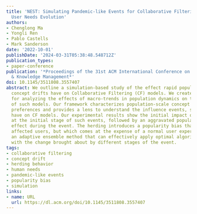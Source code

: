 ```yaml
---
title: 'NEST: Simulating Pandemic-like Events for Collaborative Filtering by Modeling
  User Needs Evolution'
authors:
- Chenglong Ma
- Yongli Ren
- Pablo Castells
- Mark Sanderson
date: '2022-10-01'
publishDate: '2024-03-31T05:38:48.548712Z'
publication_types:
- paper-conference
publication: '*Proceedings of the 31st ACM International Conference on Information
  & Knowledge Management*'
doi: 10.1145/3511808.3557407
abstract: We outline a simulation-based study of the effect rapid population-scale
  concept drifts have on Collaborative Filtering (CF) models. We create a framework
  for analyzing the effects of macro-trends in population dynamics on the behavior
  of such models. Our framework characterizes population-scale concept drifts in item
  preferences and provides a lens to understand the influence events, such as a pandemic,
  have on CF models. Our experimental results show the initial impact on CF performance
  at the initial stage of such events, followed by an aggravated population herding
  effect during the event. The herding introduces a popularity bias that may benefit
  affected users, but which comes at the expense of a normal user experience. We propose
  an adaptive ensemble method that can effectively apply optimal algorithms to cope
  with the change brought about by different stages of the event.
tags:
- collaborative filtering
- concept drift
- herding behavior
- human needs
- pandemic-like events
- popularity bias
- simulation
links:
- name: URL
  url: https://dl.acm.org/doi/10.1145/3511808.3557407
---
```

